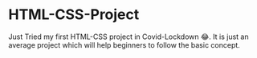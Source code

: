 # HTML-CSS-Project
 Just Tried my first HTML-CSS project in Covid-Lockdown 😂. 
 It is just an average project which will help beginners to follow the basic concept. 
